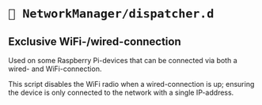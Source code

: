 # `📂 NetworkManager/dispatcher.d`

## Exclusive WiFi-/wired-connection

Used on some Raspberry Pi-devices that can be connected via both a wired- and
WiFi-connection.

This script disables the WiFi radio when a wired-connection is up; ensuring the
device is only connected to the network with a single IP-address.
